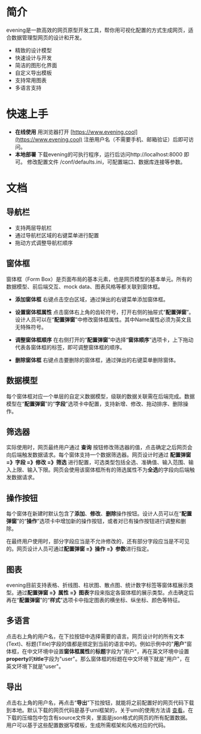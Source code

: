 
# 简介
evening是一款高效的网页原型开发工具，帮你用可视化配置的方式生成网页，适合数据管理型网页的设计和开发。

- 精致的设计模型
- 快速设计与开发
- 简洁的图形化界面
- 自定义导出模板
- 支持常用图表
- 多语言支持

 # 快速上手
 - **在线使用**
  用浏览器打开 [https://www.evening.cool](https://www.evening.cool) 注册用户名（不需要手机、邮箱验证）后即可访问。
 - **本地部署**
 	下载evening的可执行程序，运行后访问http://localhost:8000 即可。
 	修改配置文件 /conf/defaults.ini，可配置端口、数据库连接等参数。

 # 文档

 ## 导航栏
- 支持两层导航栏
- 通过导航栏区域的右键菜单进行配置
- 拖动方式调整导航栏顺序

## 窗体框
窗体框（Form Box）是页面布局的基本元素，也是网页模型的基本单元。所有的数据模型、前后端交互、mock data、图表风格等都关联到窗体框。
- **添加窗体框**
	右键点击空白区域，通过弹出的右键菜单添加窗体框。

- **设置窗体框属性**
	点击窗体右上角的齿轮符号，打开右侧的抽屉式“**配置弹窗**”。设计人员可以在“**配置弹窗**”中修改窗体框属性。其中Name属性必须为英文且无特殊符号。

- **调整窗体框顺序**
	在右侧打开的“**配置弹窗**”中选择“**窗体顺序**”选项卡，上下拖动代表各窗体框的标签，即可调整窗体框的顺序。

- **删除窗体框**
	右键点击要删除的窗体框，通过弹出的右键菜单删除窗体。

## 数据模型
每个窗体框对应一个单层的自定义数据模型，级联的数据关联需在后端完成。数据模型在“**配置弹窗**”的“**字段**”选项卡中配置，支持新增、修改、拖动排序、删除操作。


## 筛选器
实际使用时，网页最终用户通过 **查询** 按钮修改筛选器的值，点击确定之后网页会向后端触发数据请求。每个窗体支持一个数据筛选器。网页设计时通过 **配置弹窗 =》字段 =》修改 =》筛选** 进行配置，可选类型包括全选、准确值、输入范围、输入上限、输入下限。网页会使用该窗体框所有的筛选属性不为**全选**的字段向后端触发数据请求。

## 操作按钮
每个窗体在新建时默认包含了**添加**、**修改**、**删除**操作按钮。设计人员可以在“**配置弹窗**”的“**操作**”选项卡中增加新的操作按钮，或者对已有操作按钮进行调整和删除。

在最终用户使用时，部分字段应当是不允许修改的，还有部分字段应当是不可见的。网页设计人员可通过**配置弹窗 =》操作 =》参数**进行指定。

## 图表
evening目前支持表格、折线图、柱状图、散点图、统计数字标签等窗体框展示类型。通过**配置弹窗 =》属性 =》图表**字段来指定各窗体框的展示类型。点击确定后再在“**配置弹窗**”的“**样式**”选项卡中指定图表的横坐标、纵坐标、颜色等特征。

## 多语言
点击右上角的用户名，在下拉按钮中选择需要的语言。网页设计时的所有文本(Text)、标题(Title)字段的值都是绑定到当前的语言中的。例如示例中的"**用户**"窗体框，在中文环境中设置**窗体框属性**的**标题**字段为"用户"，再在英文环境中设置**property**的**title**字段为"user"。那么窗体框的标题在中文环境下就是"用户"，在英文环境下就是"user"。

## 导出
点击右上角的用户名，再点击“**导出**”下拉按钮，就能将之前配置好的网页代码下载到本地。默认下载的网页代码是基于umi框架的，关于umi的使用方法请 [查看](https://umijs.org/zh-CN/api)。在下载的压缩包中包含有source文件夹，里面是json格式的网页的所有配置数据。用户可以基于这些配置数据写模板，生成所需框架和风格对应的代码。